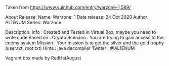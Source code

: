 Taken from https://www.vulnhub.com/entry/warzone-1,589/ 

About Release:
    Name: Warzone: 1
    Date release: 24 Oct 2020
    Author: AL1ENUM
    Series: Warzone

Description:
    Info : Created and Tested in Virtual Box, maybe you need to write code
    Based on : Crypto
    Scenario : You are trying to gain access to the enemy system
    Mission : Your mission is to get the silver and the gold trophy (user.txt, root.txt)
    Hints : java decompiler
    Twitter : @AL1ENUM

Vagrant box made by RedHatAugust
